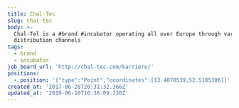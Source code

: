 ```yaml
---
title: Chal-Tec
slug: chal-tec
body: >-
  Chal-Tel is a #brand #incubator operating all over Europe through various
  distribution channels
tags:
  - brand
  - incubator
job_board_url: 'http://chal-tec.com/karriere/'
positions:
  - position: '{"type":"Point","coordinates":[13.4070539,52.5105306]}'
created_at: '2017-06-28T20:31:32.366Z'
updated_at: '2019-06-16T10:36:09.730Z'
---
```


